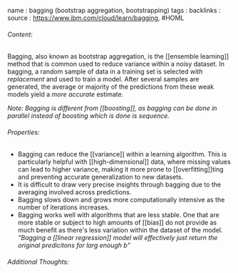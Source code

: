 name : bagging (bootstrap aggregation, bootstrapping)
tags : 
backlinks : 
source : https://www.ibm.com/cloud/learn/bagging, #HOML 

###### Content:
Bagging, also known as bootstrap aggregation, is the [[ensemble learning]] method that is common used to reduce variance within a noisy dataset. In bagging, a random sample of data in a training set is selected *with replacement* and used to train a model. After several samples are generated, the average or majority of the predictions from these weak models yield a *more accurate* estimate.

*Note: Bagging is different from [[boosting]], as bagging can be done in parallel instead of boosting which is done is sequence.*

###### Properties:
- Bagging can reduce the [[variance]] within a learning algorithm. This is particularly helpful with [[high-dimensional]] data, where missing values can lead to higher variance, making it more prone to [[overfitting]]ting and preventing accurate generalization to new datasets.
- It is difficult to draw very precise insights through bagging due to the averaging involved across predictions.
- Bagging slows down and grows more computationally intensive as the number of iterations increases.
- Bagging works well with algorithms that are less stable. One that are more stable or subject to high amounts of [[bias]] do not provide as much benefit as there's less variation within the dataset of the model. *"Bagging a [[linear regression]] model will effectively just return the original predicitons for larg enough $b$"*

###### Additional Thoughts:
